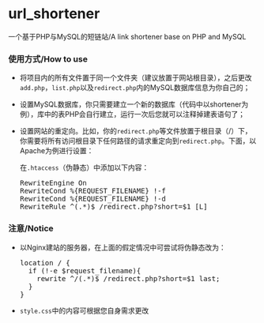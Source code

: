 # url_shortener
一个基于PHP与MySQL的短链站/A link shortener base on PHP and MySQL

### 使用方式/How to use
* 将项目内的所有文件置于同一个文件夹（建议放置于网站根目录），之后更改<code>add.php</code>，<code>list.php</code>以及<code>redirect.php</code>内的MySQL数据库信息为你自己的；
* 设置MySQL数据库，你只需要建立一个新的数据库（代码中以shortener为例），库中的表PHP会自行建立，运行一次后您就可以注释掉建表语句了；
* 设置网站的重定向。比如，你的<code>redirect.php</code>等文件放置于根目录（/）下，你需要将所有访问根目录下任何路径的请求重定向到<code>redirect.php</code>。下面，以Apache为例进行设置：

  在<code>.htaccess</code>（伪静态）中添加以下内容：
  <pre>
  RewriteEngine On
  RewriteCond %{REQUEST_FILENAME} !-f
  RewriteCond %{REQUEST_FILENAME} !-d
  RewriteRule ^(.*)$ /redirect.php?short=$1 [L] 
  </pre>

### 注意/Notice
* 以Nginx建站的服务器，在上面的假定情况中可尝试将伪静态改为：
  <pre>
  location / {
    if (!-e $request_filename){
      rewrite ^/(.*)$ /redirect.php?short=$1 last;
    }
  } 
  </pre>
* <code>style.css</code>中的内容可根据您自身需求更改
